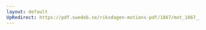 ```yaml
---
layout: default
UpRedirect: https://pdf.swedeb.se/riksdagen-motions-pdf/1867/mot_1867__ak__00113/mot_1867__ak__00113_002.pdf
---
```


